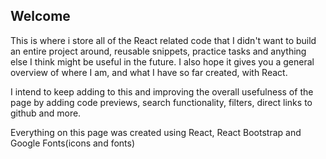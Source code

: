 <h2>Welcome </h2>
<p>This is where i store all of the React related code that I didn't want to build an entire project around, reusable snippets, practice tasks and anything else I think might be useful in the future. I also hope it gives you a general overview of where I am, and what I have so far created, with React.</p>
<p>I intend to keep adding to this and improving the overall usefulness of the page by adding code previews, search functionality, filters, direct links to github and more.</p>
<p>Everything on this page was created using React, React Bootstrap and Google Fonts(icons and fonts)</p>